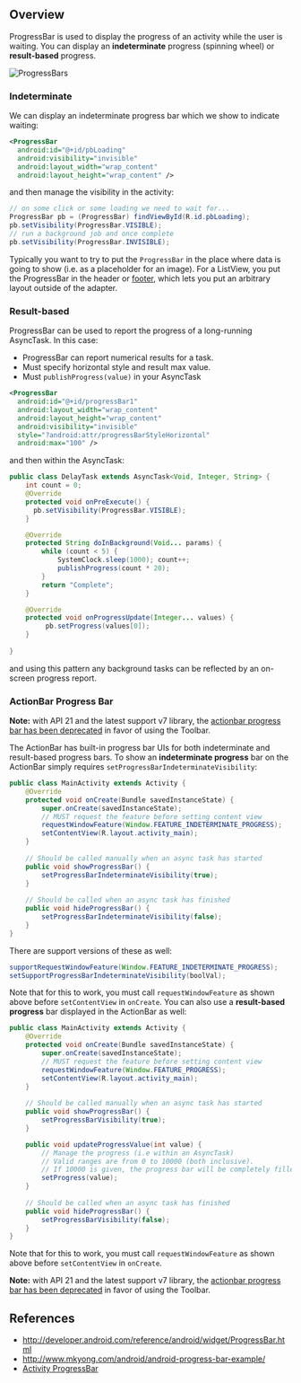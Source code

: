## Overview

ProgressBar is used to display the progress of an activity while the user is waiting. You can display an **indeterminate** progress (spinning wheel) or **result-based** progress.

![ProgressBars](http://i.imgur.com/1nUlHOq.png)

### Indeterminate

We can display an indeterminate progress bar which we show to indicate waiting:

```xml
<ProgressBar
  android:id="@+id/pbLoading"
  android:visibility="invisible"
  android:layout_width="wrap_content"
  android:layout_height="wrap_content" />
```

and then manage the visibility in the activity:

```java
// on some click or some loading we need to wait for...
ProgressBar pb = (ProgressBar) findViewById(R.id.pbLoading);
pb.setVisibility(ProgressBar.VISIBLE);
// run a background job and once complete
pb.setVisibility(ProgressBar.INVISIBLE);
```

Typically you want to try to put the `ProgressBar` in the place where data is going to show (i.e. as a placeholder for an image).  For a ListView, you put the ProgressBar in the header or [footer](http://stackoverflow.com/a/4265324/313399), which lets you put an arbitrary layout outside of the adapter.

### Result-based

ProgressBar can be used to report the progress of a long-running AsyncTask. In this case:

 * ProgressBar can report numerical results for a task.
 * Must specify horizontal style and result max value.
 * Must `publishProgress(value)` in your AsyncTask

```xml
<ProgressBar
  android:id="@+id/progressBar1"
  android:layout_width="wrap_content"
  android:layout_height="wrap_content"
  android:visibility="invisible"
  style="?android:attr/progressBarStyleHorizontal"
  android:max="100" />
```

and then within the AsyncTask:

```java
public class DelayTask extends AsyncTask<Void, Integer, String> {
	int count = 0;
	@Override
	protected void onPreExecute() {
	  pb.setVisibility(ProgressBar.VISIBLE);
	}

	@Override
	protected String doInBackground(Void... params) {
		while (count < 5) {
			SystemClock.sleep(1000); count++;
			publishProgress(count * 20);
		}
		return "Complete";
	}

	@Override
	protected void onProgressUpdate(Integer... values) {
		 pb.setProgress(values[0]);
	}
	
}
```

and using this pattern any background tasks can be reflected by an on-screen progress report.

### ActionBar Progress Bar

**Note:** with API 21 and the latest support v7 library, the [actionbar progress bar has been deprecated](http://stackoverflow.com/a/27090154/313399) in favor of using the Toolbar.

The ActionBar has built-in progress bar UIs for both indeterminate and result-based progress bars. To show an **indeterminate progress** bar on the ActionBar simply requires `setProgressBarIndeterminateVisibility`:

```java
public class MainActivity extends Activity {
    @Override
    protected void onCreate(Bundle savedInstanceState) {
        super.onCreate(savedInstanceState);
        // MUST request the feature before setting content view
        requestWindowFeature(Window.FEATURE_INDETERMINATE_PROGRESS); 
        setContentView(R.layout.activity_main);
    }
    
    // Should be called manually when an async task has started
    public void showProgressBar() {
        setProgressBarIndeterminateVisibility(true); 
    }
    
    // Should be called when an async task has finished
    public void hideProgressBar() {
    	setProgressBarIndeterminateVisibility(false); 
    }
}
```

There are support versions of these as well:
```java
supportRequestWindowFeature(Window.FEATURE_INDETERMINATE_PROGRESS);
setSupportProgressBarIndeterminateVisibility(boolVal);
```

Note that for this to work, you must call `requestWindowFeature` as shown above before `setContentView` in `onCreate`. You can also use a **result-based progress** bar displayed in the ActionBar as well:

```java
public class MainActivity extends Activity {
    @Override
    protected void onCreate(Bundle savedInstanceState) {
        super.onCreate(savedInstanceState);
        // MUST request the feature before setting content view
        requestWindowFeature(Window.FEATURE_PROGRESS); 
        setContentView(R.layout.activity_main);
    }
    
    // Should be called manually when an async task has started
    public void showProgressBar() {
        setProgressBarVisibility(true);
    }

    public void updateProgressValue(int value) {
        // Manage the progress (i.e within an AsyncTask)
        // Valid ranges are from 0 to 10000 (both inclusive). 
        // If 10000 is given, the progress bar will be completely filled and will fade out.
        setProgress(value);
    }
    
    // Should be called when an async task has finished
    public void hideProgressBar() {
    	setProgressBarVisibility(false);
    }
}
```

Note that for this to work, you must call `requestWindowFeature` as shown above before `setContentView` in `onCreate`. 

**Note:** with API 21 and the latest support v7 library, the [actionbar progress bar has been deprecated](http://stackoverflow.com/a/27090154/313399) in favor of using the Toolbar.

## References

 * <http://developer.android.com/reference/android/widget/ProgressBar.html>
 * <http://www.mkyong.com/android/android-progress-bar-example/>
 * [Activity ProgressBar](http://developer.android.com/reference/android/app/Activity.html#setProgressBarIndeterminateVisibility\(boolean\))